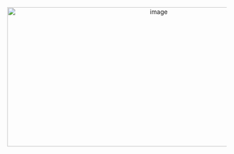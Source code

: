 <div align="center">
<img width="680" height="320" alt="image" src="https://github.com/user-attachments/assets/660219a6-47cf-41ca-b923-2012e0ede517" />
</div>
